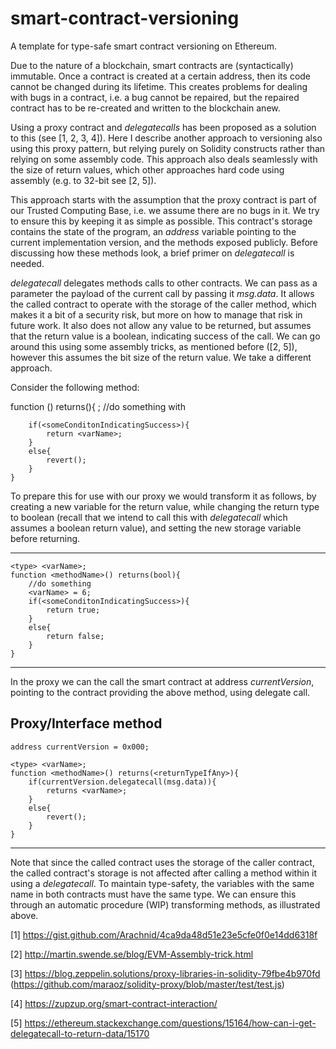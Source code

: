 # smart-contract-versioning
A template for type-safe smart contract versioning on Ethereum.

Due to the nature of a blockchain, smart contracts are (syntactically) immutable. Once a contract is created at a certain address, then its code cannot be changed during its lifetime. This creates problems for dealing with bugs in a contract, i.e. a bug cannot be repaired, but the repaired contract has to be re-created and written to the blockchain anew.

Using a proxy contract and <i>delegatecalls</i> has been proposed as a solution to this (see [1, 2, 3, 4]). Here I describe another approach to versioning also using this proxy pattern, but relying purely on Solidity constructs rather than relying on some assembly code. This approach also deals seamlessly with the size of return values, which other approaches hard code using assembly (e.g. to 32-bit see [2, 5]).

This approach starts with the assumption that the proxy contract is part of our Trusted Computing Base, i.e. we assume there are no bugs in it. We try to ensure this by keeping it as simple as possible. This contract's storage contains the state of the program, an <i>address</i> variable pointing to the current implementation version, and the methods exposed publicly. Before discussing how these methods look, a brief primer on <i>delegatecall</i> is needed.

<i>delegatecall</i> delegates methods calls to other contracts. We can pass as a parameter the payload of the current call by passing it <i>msg.data</i>. It allows the called contract to operate with the storage of the caller method, which makes it a bit of a security risk, but more on how to manage that risk in future work. It also does not allow any value to be returned, but assumes that the return value is a boolean, indicating success of the call. We can go around this using some assembly tricks, as mentioned before ([2, 5]), however this assumes the bit size of the return value. We take a different approach.


Consider the following method:


function <methodName>() returns(<type>){
        <type> <varName>;
        //do something with <varName>

        if(<someConditonIndicatingSuccess>){
            return <varName>;
        }
        else{
            revert();
        }
    }


To prepare this for use with our proxy we would transform it as follows, by creating a new variable for the return value, while changing the return type to boolean (recall that we intend to call this with <i>delegatecall</i> which assumes a boolean return value), and setting the new storage variable before returning.


---------------------------------
    <type> <varName>;
    function <methodName>() returns(bool){
        //do something
        <varName> = 6;
        if(<someConditonIndicatingSuccess>){
            return true;
        }
        else{
            return false;
        }
    }
-----------------------------------

In the proxy we can the call the smart contract at address <i>currentVersion</i>, pointing to the contract providing the above method, using delegate call. 

Proxy/Interface method
--------------------------------
    address currentVersion = 0x000;
    
    <type> <varName>;
    function <methodName>() returns(<returnTypeIfAny>){
        if(currentVersion.delegatecall(msg.data)){
            returns <varName>;
        }
        else{
            revert();
        }
    }
---------------------------------

Note that since the called contract uses the storage of the caller contract, the called contract's storage is not affected after calling a method within it using a <i>delegatecall</i>. To maintain type-safety, the variables with the same name in both contracts must have the same type. We can ensure this through an automatic procedure (WIP) transforming methods, as illustrated above.

[1] https://gist.github.com/Arachnid/4ca9da48d51e23e5cfe0f0e14dd6318f

[2] http://martin.swende.se/blog/EVM-Assembly-trick.html

[3] https://blog.zeppelin.solutions/proxy-libraries-in-solidity-79fbe4b970fd (https://github.com/maraoz/solidity-proxy/blob/master/test/test.js)

[4] https://zupzup.org/smart-contract-interaction/

[5] https://ethereum.stackexchange.com/questions/15164/how-can-i-get-delegatecall-to-return-data/15170

